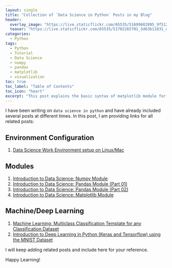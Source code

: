```yaml
---
layout: single
title: "Collection of `Data Science in Python` Posts in my Blog"
header:
  overlay_image: "https://live.staticflickr.com/65535/51699602895_9f512e632d_o.png"
  teaser: "https://live.staticflickr.com/65535/51702265701_5d63b11031_o.png"
categories:
  - Python
tags:
  - Python
  - Tutorial
  - Data Science
  - numpy
  - pandas
  - matplotlib
  - visualization
toc: true
toc_label: "Table of Contents"
toc_icon: "heart"
excerpt: "This post explains the basic syntax of matplotlib module for data visualization."
---
```


I have been writing on `data science in python` and have already included several posts at different times. In this post, I am providing links for all related posts:

## Environment Configuration
1. [Data Science Work Environment setup on Linux/Mac](https://shantoroy.com/data%20science/data-science-environment-python-r-julia/)

## Modules
1. [Introduction to Data Science: Numpy Module](https://shantoroy.com/python/intro-to-data-science-numpy-module/)
2. [Introduction to Data Science: Pandas Module (Part 01)](https://shantoroy.com/python/intro-to-data-science-pandas-module/)
3. [Introduction to Data Science: Pandas Module (Part 02)](https://shantoroy.com/python/intro-to-data-science-pandas-module-part-2/)
4. [Introduction to Data Science: Matplotlib Module](https://shantoroy.com/python/intro-to-data-science-matplotlib-module/)

## Machine/Deep Learning
1. [Machine Learning: Multiclass Classification Template for any Classification Dataset](https://shantoroy.com/machine-learning/machine-learning-multiclass-classification-template/)
2. [Introduction to Deep Learning in Python (Keras and Tensorflow) using the MNIST Dataset](https://shantoroy.com/machine-learning/intro-to-deep-learning-with-mnist-data-prediction/)

I will keep adding related posts and include here for your reference.

Happy Learning!
<!--stackedit_data:
eyJoaXN0b3J5IjpbMTU2MTgxMzgyNV19
-->